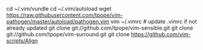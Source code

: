 cd ~/.vim/vundle
cd ~/.vim/autoload
wget https://raw.githubusercontent.com/tpope/vim-pathogen/master/autoload/pathogen.vim
vim ~/.vimrc # update .vimrc if not already updated
git clone git://github.com/tpope/vim-sensible.git
git clone git://github.com/tpope/vim-surround.git
git clone https://github.com/vim-scripts/Align
